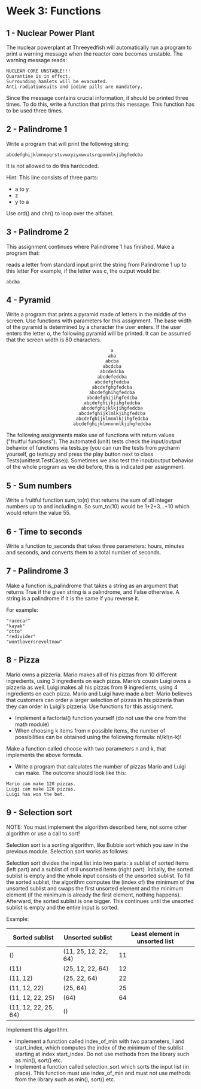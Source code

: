 # Week 3: Functions

## 1 - Nuclear Power Plant 
The nuclear powerplant at Threeyedfish will automatically run a program to print a warning message when the reactor core becomes unstable. The warning message reads:
```
NUCLEAR CORE UNSTABLE!!! 
Quarantine is in effect. 
Surrounding hamlets will be evacuated. 
Anti-radiationsuits and iodine pills are mandatory.
```

Since the message contains crucial information, it should be printed three times. To do this, write a function that prints this message. This function has to be used three times.

## 2 - Palindrome 1
Write a program that will print the following string:
```
abcdefghijklmnopqrstuvwxyzyxwvutsrqponmlkjihgfedcba
```

It is not allowed to do this hardcoded.

Hint: This line consists of three parts:

- a to y
- z
- y to a

Use ord() and chr() to loop over the alfabet.

## 3 - Palindrome 2
This assignment continues where Palindrome 1 has finished. Make a program that:

reads a letter from standard input
print the string from Palindrome 1 up to this letter
For example, if the letter was c, the output would be:
```
abcba
```

## 4 - Pyramid
Write a program that prints a pyramid made of letters in the middle of the screen. Use functions with parameters for this assignment. The base width of the pyramid is determined by a character the user enters. If the user enters the letter o, the following pyramid will be printed. It can be assumed that the screen width is 80 characters.
```
                                       a                                        
                                      aba                                       
                                     abcba                                      
                                    abcdcba                                     
                                   abcdedcba                                    
                                  abcdefedcba                                   
                                 abcdefgfedcba                                  
                                abcdefghgfedcba                                 
                               abcdefghihgfedcba                                
                              abcdefghijihgfedcba                               
                             abcdefghijkjihgfedcba                              
                            abcdefghijklkjihgfedcba                             
                           abcdefghijklmlkjihgfedcba                            
                          abcdefghijklmnmlkjihgfedcba                           
                         abcdefghijklmnonmlkjihgfedcba
```

The following assignments make use of functions with return values ("fruitful functions"). The automated (unit) tests check the input/output behavior of functions via tests.py (you can run the tests from pycharm yourself, go tests.py and press the play button next to class Tests(unittest.TestCase)). Sometimes we also test the input/output behavior of the whole program as we did before, this is indicated per assignment.

## 5 - Sum numbers
Write a fruitful function sum_to(n) that returns the sum of all integer numbers up to and including n. So sum_to(10) would be 1+2+3...+10 which would return the value 55.

## 6 - Time to seconds 
Write a function to_seconds that takes three parameters: hours, minutes and seconds, and converts them to a total number of seconds.

## 7 - Palindrome 3
Make a function is_palindrome that takes a string as an argument that returns True if the given string is a palindrome, and False otherwise. A string is a palindrome if it is the same if you reverse it.

For example:
```
"racecar"
"kayak"
"otto"
"redivider"
"wontloversrevoltnow"
```

## 8 - Pizza

Mario owns a pizzeria. Mario makes all of his pizzas from 10 different ingredients, using 3 ingredients on each pizza. Mario’s cousin Luigi owns a pizzeria as well. Luigi makes all his pizzas from 9 ingredients, using 4 ingredients on each pizza. Mario and Luigi have made a bet: Mario believes that customers can order a larger selection of pizzas in his pizzeria than they can order in Luigi’s pizzeria. Use functions for this assignment.

- Implement a factorial() function yourself (do not use the one from the math module)
- When choosing k items from n possible items, the number of possibilities can be obtained using the following formula: n!/k!(n-k)!

Make a function called choose with two parameters n and k, that implements the above formula.

- Write a program that calculates the number of pizzas Mario and Luigi can make. The outcome should look like this:
```
Mario can make 120 pizzas.
Luigi can make 126 pizzas. 
Luigi has won the bet.
```

## 9 - Selection sort

NOTE: You must implement the algorithm described here, not some other algorithm or use a call to sort!

Selection sort is a sorting algorithm, like Bubble sort which you saw in the previous module. Selection sort works as follows:

Selection sort divides the input list into two parts: a sublist of sorted items (left part) and a sublist of still unsorted items (right part). Initially, the sorted sublist is empty and the whole input consists of the unsorted sublist. To fill the sorted sublist, the algorithm computes the (index of) the minimum of the unsorted sublist and swaps the first unsorted element and the minimum element (if the minimum is already the first element, nothing happens). Afterward, the sorted sublist is one bigger. This continues until the unsorted sublist is empty and the entire input is sorted.

Example:

| Sorted sublist       | Unsorted sublist    | Least element in unsorted list |
| -------------------- | ------------------- | ------------------------------ |
| ()                   | (11, 25, 12, 22, 64)| 11                             |
| (11)                 | (25, 12, 22, 64)    | 12                             |
| (11, 12)             | (25, 22, 64)        | 22                             |
| (11, 12, 22)         | (25, 64)            | 25                             |
| (11, 12, 22, 25)     | (64)                | 64                             |
| (11, 12, 22, 25, 64) | ()                  |                              |


Implement this algorithm. 

- Implement a function called index_of_min with two parameters, l and start_index, which computes the index of the minimum of the sublist starting at index start_index. Do not use methods from the library such as min(), sort() etc. 
- Implement a function called selection_sort which sorts the input list (in place). This function must use index_of_min and must not use methods from the library such as min(), sort() etc. 





